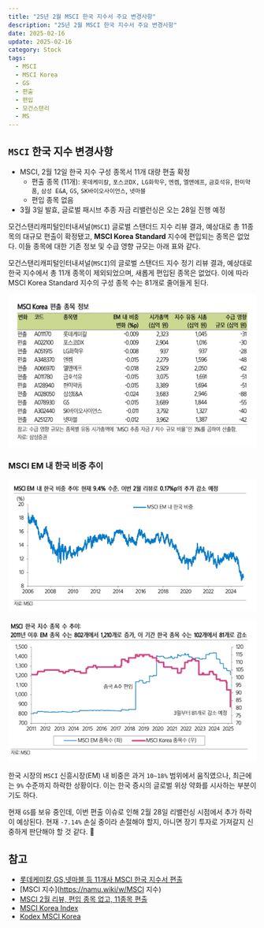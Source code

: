 ```yaml
---
title: "25년 2월 MSCI 한국 지수서 주요 변경사항"
description: "25년 2월 MSCI 한국 지수서 주요 변경사항"
date: 2025-02-16
update: 2025-02-16
category: Stock
tags:
  - MSCI
  - MSCI Korea
  - GS
  - 편출
  - 편입
  - 모건스탠리
  - MS
---
```


## `MSCI` 한국 지수 변경사항

- MSCI, 2월 12일 한국 지수 구성 종목서 11개 대량 편출 확정
  - 편출 종목 (11개): `롯데케미칼`, `포스코DX,` `LG화학우`, `엔켐`, `엘앤에프`, `금호석유`, `한미약품`, `삼성 E&A`, `GS`, `SK바이오사이언스`, `넷마블`
  - 편입 종목 없음
- 3월 3일 발효, 글로벌 패시브 추종 자금 리밸런싱은 오는 28일 진행 예정

모건스탠리캐피털인터내셔널(`MSCI`) 글로벌 스탠더드 지수 리뷰 결과, 예상대로 총 11종목의 대규모 편출이 확정됐고, **MSCI Korea Standard** 지수에 편입되는 종목은 없었다. 이들 종목에 대한 기존 정보 및 수급 영향 규모는 아래 표와 같다.

모건스탠리캐피털인터내셔널(`MSCI`)의 글로벌 스탠더드 지수 정기 리뷰 결과, 예상대로 한국 지수에서 총 11개 종목이 제외되었으며, 새롭게 편입된 종목은 없었다. 이에 따라 MSCI Korea Standard 지수의 구성 종목 수는 81개로 줄어들게 된다.

![MSCI Korea 편출 종목 정보](image-20250216211713484.png)

### MSCI EM 내 한국 비중 추이

![MSCI 한국 비중 추이](image-20250216211718968.png)

![MSCI 한국, 중국 지수 종목 수 추이](image-20250216211800349.png)

한국 시장의 `MSCI` 신흥시장(EM) 내 비중은 과거 `10~18%` 범위에서 움직였으나, 최근에는 `9%` 수준까지 하락한 상황이다. 이는 한국 증시의 글로벌 위상 약화를 시사하는 부분이기도 하다.

현재 `GS`를 보유 중인데, 이번 편출 이슈로 인해 2월 28일 리밸런싱 시점에서 추가 하락이 예상된다. 현재 `-7.14%` 손실 중이라 손절해야 할지, 아니면 장기 투자로 가져갈지 신중하게 판단해야 할 것 같다. 🤔

## 참고

- [롯데케미칼,GS,넷마블 등 11개사 MSCI 한국 지수서 편출](https://news.nate.com/view/20250212n05939)
- [MSCI 지수](https://namu.wiki/w/MSCI 지수)
- [MSCI 2월 리뷰, 편입 종목 없고, 11종목 편출](https://m.joseilbo.com/news/view.htm?newsid=536604#_enliple)
- [MSCI Korea Index](https://www.msci.com/indexes/index/941000)
- [Kodex MSCI Korea](https://www.samsungfund.com/etf/product/view.do?id=2ETF36)
